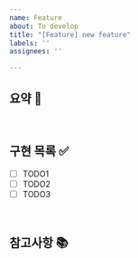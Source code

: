 ```yaml
---
name: Feature
about: To develop
title: "[Feature] new feature"
labels: ''
assignees: ''

---
```


## 요약 :memo:
>  
<br>

## 구현 목록 :white_check_mark:
- [ ] TODO1
- [ ] TODO2
- [ ] TODO3
<br>

## 참고사항 :books:
